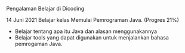 Pengalaman Belajar di Dicoding

14 Juni 2021
Belajar kelas Memulai Pemrograman Java. (Progres 21%)
* Belajar tentang apa itu Java dan alasan menggunakannya
* Belajar tools yang dapat digunakan untuk menjalankan bahasa pemrogaman Java.

